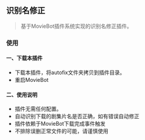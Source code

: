 <center><img src="https://raw.githubusercontent.com/htnanako/MovieBot_plugins/main/autofix/logo.png"  alt=""/></center>

## 识别名修正

> 基于MovieBot插件系统实现的识别名修正插件。

### 使用

#### 一、下载本插件

- 下载本插件，将autofix文件夹拷贝到插件目录。
- 重启MovieBot

#### 二、使用说明

- 插件无需任何配置。
- 自动识别下载的剧集片名是否正确，如有错误自动修正
- 插件依赖于MovieBot下载完成事件触发
- 不排除误删正常文件的可能，请谨慎使用
